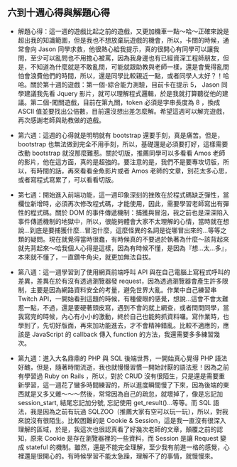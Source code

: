 ## 六到十週心得與解題心得
* 解題心得：這一週的遊戲比起之前的遊戲，又更加機車一點～哈～正確來說是超出我的知識範圍，但是我也不想放棄玩遊戲的機會，所以，卡關的時候，通常會向 Jason 同學求救，他很熱心給我提示，真的很開心有同學可以讓我問，至少可以亂問也不用擔心被罵，因為我身邊也有已經資深工程師朋友，但是，不知道為什麼就是不敢亂問，可能就跟助教與老師一樣，還是會覺得亂問怕會浪費他們的時間，所以，還是同學比較親近一點，或者同學人太好？！哈哈。關於第十週的遊戲：第一個-綜合能力測驗，目前卡在提示 5， Jason 同學建議我先看 Jquery 影片，就可以理解程式邏輯，於是我就打算聽從他的建議。第二個-闖關遊戲，目前在第九關，token 必須是字串長度為 8 ，換成 ASCII 值並要找出公倍數，目前還沒想出差怎麼解。希望這週可以解完遊戲，再次感謝老師與助教做的遊戲。

* 第六週：這週的心得就是明明就有 bootstrap 還要手刻，真是痛苦。但是，bootstrap 也無法做到完全不用手刻，所以，基礎還是必須要打好，這樣需要改動 bootstrap 就沒那麼難惹。關於切版，推薦同學可以多看看 Amos 老師的影片，他在這方面，真的是超強的。要注意的是，我們不是要專攻切版，所以，有時間的話，再來看看金魚影片或者 Amos 老師的文章，別花太多心思，或者寫程式寫累了，可以看看切版。

* 第七週：開始進入前端功能，這一週印象深刻的挫敗在於程式碼缺乏彈性，當欄位新增時，必須再次修改程式碼，才能使用，因此，需要學習老師寫出有彈性的程式碼。關於 DOM 的事件傳遞機制：捕獲與冒泡，我之前也是深深陷入事件傳遞機制的地獄中，所以，很能夠體會大家不太理解的心情，當時就在想說...到底是要捕獲什麼...冒泡什麼，這麼怪異的名詞是從哪冒出來的...等等之類的疑問。現在就覺得當時很蠢，有時候真的不要過於執著為什麼～該背起來就先背起來～哈我個人心得是這樣，因為有時候不懂，是因為『想...太...多』，本來就不懂了，一直鑽牛角尖，就更加無法自拔。

* 第八週：這一週學習到了使用網頁前端呼叫 API 與在自己電腦上寫程式呼叫的差異，差異在於有沒有透過瀏覽器發 request，因為透過瀏覽器會產生許多限制，主要是因為網路資料安全的考量，避免世界大亂。作業中自己練習串 Twitch API，一開始看到這題的時候，有種傻眼的感覺，想說...這會不會太難惹一點，不過，還是要硬著頭皮寫，遇到不會的就上網查，或者問問同學，當我寫完的時候，內心有小小的激動，終於自己也能夠抓資料囉。寫作業時，也學到了，先切好版面，再來加功能進去，才不會精神錯亂。比較不適應的，應該是 JavaScript 的 callback 傳入 function 的方法，我還需要多多練習幾次。

* 第九週：進入大名鼎鼎的 PHP 與 SQL 後端世界，一開始真心覺得 PHP 語法好醜，但是，隨著時間流逝，我也就慢慢習慣一開始討厭的語法惹！因為之前有學習過 Ruby on Rails ，所以，對於 CRUD 沒有很陌生，只是還是需要重新學習，這一週花了蠻多時間練習的，所以進度瞬間慢了下來，因為後端的東西就是又多又雜～～～然後，常常因為自己的疏忽，就壞掉了，像是忘記加 session_start, 結尾忘記加分號, 忘記使用 get_result()...等等。而 SQL 語法，我是因為之前有玩過 SQLZOO（推薦大家有空可以玩一玩），所以，對我來說沒有很陌生。比較困難的是 Cookie & Session，這是我一直沒有很深入理解的區域，於是，我這次也很認真看了好幾次老師的文章，顛覆之前的認知，原來 Cookie 是存在瀏覽器裡的一些資料，而 Session 是讓 Request 變成 stateful 的機制。雖然，還是不能完全理解，至少我有前進一格的感覺，心裡還是很開心的。有時候學習不能太急躁，理解不了的事情，就慢慢來。